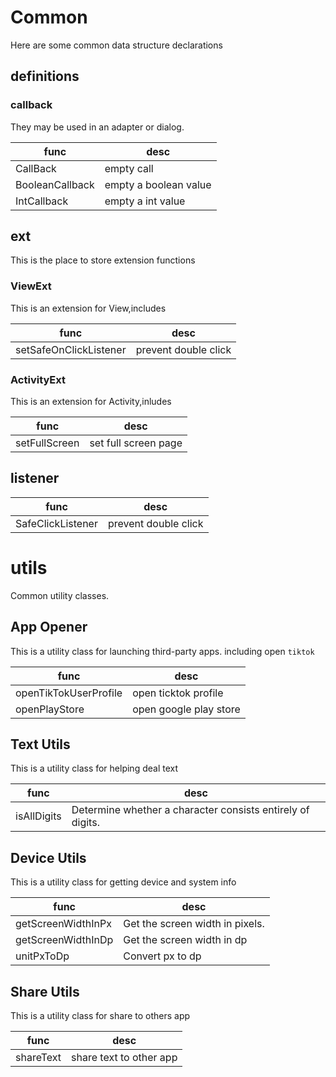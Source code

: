 # Common 

Here are some common data structure declarations 



## definitions

### callback

They may be used in an adapter or dialog.

| func            | desc                  |
| --------------- | --------------------- |
| CallBack        | empty call            |
| BooleanCallback | empty a boolean value |
| IntCallback     | empty a int value     |


## ext

This is the place to store extension functions

### ViewExt

This is an extension for View,includes

| func                   | desc                 |
| ---------------------- | -------------------- |
| setSafeOnClickListener | prevent double click |



### ActivityExt

This is an extension for Activity,inludes

| func          | desc                 |
| ------------- | -------------------- |
| setFullScreen | set full screen page |



## listener

| func              | desc                 |
| ----------------- | -------------------- |
| SafeClickListener | prevent double click |







# utils

Common utility classes.



## App Opener

This is a utility class for launching third-party apps.  including open `tiktok`

| func                  | desc                   |
| --------------------- | ---------------------- |
| openTikTokUserProfile | open ticktok profile   |
| openPlayStore         | open google play store |

## Text Utils

This is a  utility class for  helping deal text

| func        | desc                                                       |
| ----------- | ---------------------------------------------------------- |
| isAllDigits | Determine whether a character consists entirely of digits. |

## Device Utils

This is a utility class for getting device and system info

| func               | desc                            |
| ------------------ | ------------------------------- |
| getScreenWidthInPx | Get the screen width in pixels. |
| getScreenWidthInDp | Get the screen width in dp      |
| unitPxToDp         | Convert px to dp                |

## Share Utils

This is a utility class for share to others app

| func      | desc                    |
| --------- | ----------------------- |
| shareText | share text to other app |